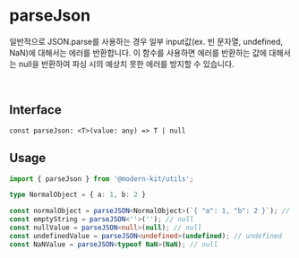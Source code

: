 # parseJson

일반적으로 JSON.parse를 사용하는 경우 일부 input값(ex. 빈 문자열, undefined, NaN)에 대해서는 에러를 반환합니다. 이 함수를 사용하면 에러를 반환하는 값에 대해서는 null을 반환하여 파싱 시의 예상치 못한 에러를 방지할 수 있습니다. 

<br />

## Interface
```tsx
const parseJson: <T>(value: any) => T | null
```

## Usage
```ts
import { parseJson } from '@modern-kit/utils';

type NormalObject = { a: 1, b: 2 }

const normalObject = parseJSON<NormalObject>(`{ "a": 1, "b": 2 }`); // { a: 1, b: 2 }
const emptyString = parseJSON<''>(''); // null
const nullValue = parseJSON<null>(null); // null
const undefinedValue = parseJSON<undefined>(undefined); // undefined
const NaNValue = parseJSON<typeof NaN>(NaN); // null
```